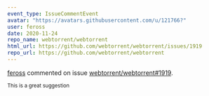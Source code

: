 ```yaml
---
event_type: IssueCommentEvent
avatar: "https://avatars.githubusercontent.com/u/121766?"
user: feross
date: 2020-11-24
repo_name: webtorrent/webtorrent
html_url: https://github.com/webtorrent/webtorrent/issues/1919
repo_url: https://github.com/webtorrent/webtorrent
---
```


<a href='https://github.com/feross' target='_blank'>feross</a> commented on issue <a href='https://github.com/webtorrent/webtorrent/issues/1919' target='_blank'>webtorrent/webtorrent#1919</a>.

<small>This is a great suggestion 